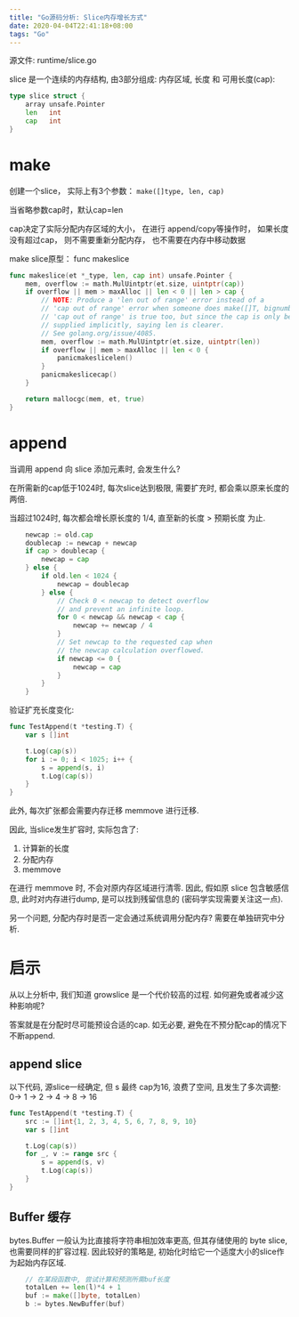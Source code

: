 ```yaml
---
title: "Go源码分析: Slice内存增长方式"
date: 2020-04-04T22:41:18+08:00
tags: "Go"
---
```


源文件: runtime/slice.go

slice 是一个连续的内存结构, 由3部分组成: 内存区域, 长度 和 可用长度(cap):

```go
type slice struct {
	array unsafe.Pointer
	len   int
	cap   int
}
```

# make

创建一个slice， 实际上有3个参数： ```make([]type, len, cap)```

当省略参数cap时，默认cap=len

cap决定了实际分配内存区域的大小， 在进行 append/copy等操作时， 如果长度没有超过cap， 则不需要重新分配内存， 也不需要在内存中移动数据

make slice原型： func makeslice

```go
func makeslice(et *_type, len, cap int) unsafe.Pointer {
	mem, overflow := math.MulUintptr(et.size, uintptr(cap))
	if overflow || mem > maxAlloc || len < 0 || len > cap {
		// NOTE: Produce a 'len out of range' error instead of a
		// 'cap out of range' error when someone does make([]T, bignumber).
		// 'cap out of range' is true too, but since the cap is only being
		// supplied implicitly, saying len is clearer.
		// See golang.org/issue/4085.
		mem, overflow := math.MulUintptr(et.size, uintptr(len))
		if overflow || mem > maxAlloc || len < 0 {
			panicmakeslicelen()
		}
		panicmakeslicecap()
	}

	return mallocgc(mem, et, true)
}
```

# append

当调用 append 向 slice 添加元素时, 会发生什么?

在所需新的cap低于1024时, 每次slice达到极限, 需要扩充时, 都会乘以原来长度的两倍.

当超过1024时, 每次都会增长原长度的 1/4, 直至新的长度 > 预期长度 为止.

```go
	newcap := old.cap
	doublecap := newcap + newcap
	if cap > doublecap {
		newcap = cap
	} else {
		if old.len < 1024 {
			newcap = doublecap
		} else {
			// Check 0 < newcap to detect overflow
			// and prevent an infinite loop.
			for 0 < newcap && newcap < cap {
				newcap += newcap / 4
			}
			// Set newcap to the requested cap when
			// the newcap calculation overflowed.
			if newcap <= 0 {
				newcap = cap
			}
		}
	}
```

验证扩充长度变化:

```go
func TestAppend(t *testing.T) {
	var s []int

	t.Log(cap(s))
	for i := 0; i < 1025; i++ {
		s = append(s, i)
		t.Log(cap(s))
	}
}
```

此外, 每次扩张都会需要内存迁移 memmove 进行迁移.

因此, 当slice发生扩容时, 实际包含了:

1. 计算新的长度
2. 分配内存
3. memmove

在进行 memmove 时, 不会对原内存区域进行清零. 因此, 假如原 slice 包含敏感信息, 此时对内存进行dump, 是可以找到残留信息的 (密码学实现需要关注这一点).

另一个问题, 分配内存时是否一定会通过系统调用分配内存? 需要在单独研究中分析.

# 启示

从以上分析中, 我们知道 growslice 是一个代价较高的过程. 如何避免或者减少这种影响呢?

答案就是在分配时尽可能预设合适的cap. 如无必要, 避免在不预分配cap的情况下不断append.

## append slice

以下代码, 源slice一经确定, 但 s 最终 cap为16, 浪费了空间, 且发生了多次调整: 0-> 1 -> 2 -> 4 -> 8 -> 16

```go
func TestAppend(t *testing.T) {
	src := []int{1, 2, 3, 4, 5, 6, 7, 8, 9, 10}
	var s []int

	t.Log(cap(s))
	for _, v := range src {
		s = append(s, v)
		t.Log(cap(s))
	}
}
```

## Buffer 缓存

bytes.Buffer 一般认为比直接将字符串相加效率更高, 但其存储使用的 byte slice, 也需要同样的扩容过程. 因此较好的策略是, 初始化时给它一个适度大小的slice作为起始内存区域.

```go
    // 在某段函数中, 尝试计算和预测所需buf长度
	totalLen += len(l)*4 + 1
	buf := make([]byte, totalLen)
	b := bytes.NewBuffer(buf)
```
